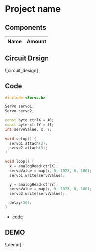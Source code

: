 # Project name

## Components
|Name|Amount|
|-|-|

## Circuit Drsign
![circuit_design]

## Code
```C++
#include <Servo.h>
  
Servo servo1;
Servo servo2;

const byte ctrlX = A0;
const byte ctrlY = A1;
int servoValue, x, y;
  
void setup() {
  servo1.attach(2);
  servo2.attach(3);
}
  
void loop() {
  x = analogRead(ctrlX);
  servoValue = map(x, 0, 1023, 0, 180);
  servo1.write(servoValue);

  y = analogRead(ctrlY);
  servoValue = map(y, 0, 1023, 0, 180);
  servo2.write(servoValue);
  
  delay(50);  
}
```
* [code](012.md)

## DEMO
![demo]
